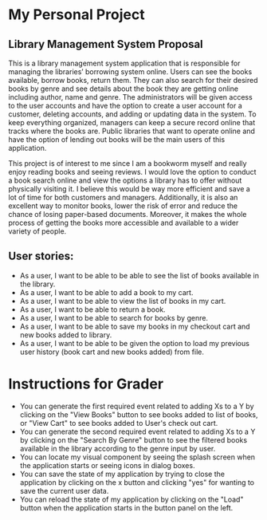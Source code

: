 # My Personal Project

## Library Management System Proposal 

This is a library management system application that is responsible for managing the libraries’ borrowing system online.
Users can see the books available, borrow books, return them. They can also search for their desired books by genre and 
see details about the book they are getting online including author, name and genre. The administrators will be given access
to the user accounts and have the option to create a user account for a customer, deleting accounts, and adding or 
updating data in the system. To keep everything organized, managers can keep a secure record online that tracks where 
the books are. Public libraries that want to operate online and have the option of lending out books will be the main
users of this application.

This project is of interest to me since I am a bookworm myself and really enjoy reading books and seeing reviews. I would 
love the option to conduct a book search online and view the options a library has to offer without physically visiting it. 
I believe this would be way more efficient and save a lot of time for both customers and managers.  Additionally, it is 
also an excellent way to monitor books, lower the risk of error and reduce the chance of losing paper-based documents. 
Moreover, it makes the whole process of getting the books more accessible and available to a wider variety of people.


## User stories:
-   As a user, I want to be able to be able to see the list of books available in the library.
-	As a user, I want to be able to add a book to my cart.
-	As a user, I want to be able to view the list of books in my cart.
-	As a user, I want to be able to return a book. 
-	As a user, I want to be able to search for books by genre.
-   As a user, I want to be able to save my books in my checkout cart and new books added to library.
-   As a user, I want to be able to be given the option to load my previous user history (book cart and new books added) from file. 

# Instructions for Grader
- You can generate the first required event related to adding Xs to a Y by clicking on the "View Books" button to see books
added to list of books, or "View Cart" to see books added to User's check out cart. 
- You can generate the second required event related to adding Xs to a Y by clicking on the "Search By Genre" button to see the
filtered books available in the library according to the genre input by user. 
- You can locate my visual component by seeing the splash screen when the application starts or seeing icons in dialog boxes. 
- You can save the state of my application by trying to close the application by clicking on the x button and clicking "yes" for wanting 
to save the current user data. 
- You can reload the state of my application by clicking on the "Load" button when the application starts in the button panel on the left.
